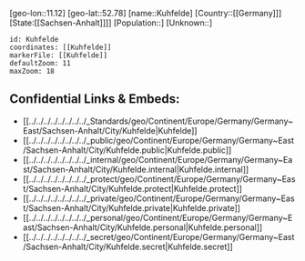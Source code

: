﻿---
location: [52.78,11.12]
mapzoom: [7,12] 
mapmarker: city 
type: City
tags:
- geo/City


SpocWebEntityId: 31678
isDeleted: false
confidential: public

---
[geo-lon::11.12]
[geo-lat::52.78]
[name::Kuhfelde]
[Country::[[Germany]]]
[State:[[Sachsen-Anhalt]]]]
[Population::]
[Unknown::]


```leaflet
id: Kuhfelde
coordinates: [[Kuhfelde]]
markerFile: [[Kuhfelde]]
defaultZoom: 11 
maxZoom: 18
```


## Confidential Links & Embeds: 
- [[../../../../../../../../_Standards/geo/Continent/Europe/Germany/Germany~East/Sachsen-Anhalt/City/Kuhfelde|Kuhfelde]] 
- [[../../../../../../../../_public/geo/Continent/Europe/Germany/Germany~East/Sachsen-Anhalt/City/Kuhfelde.public|Kuhfelde.public]] 
- [[../../../../../../../../_internal/geo/Continent/Europe/Germany/Germany~East/Sachsen-Anhalt/City/Kuhfelde.internal|Kuhfelde.internal]] 
- [[../../../../../../../../_protect/geo/Continent/Europe/Germany/Germany~East/Sachsen-Anhalt/City/Kuhfelde.protect|Kuhfelde.protect]] 
- [[../../../../../../../../_private/geo/Continent/Europe/Germany/Germany~East/Sachsen-Anhalt/City/Kuhfelde.private|Kuhfelde.private]] 
- [[../../../../../../../../_personal/geo/Continent/Europe/Germany/Germany~East/Sachsen-Anhalt/City/Kuhfelde.personal|Kuhfelde.personal]] 
- [[../../../../../../../../_secret/geo/Continent/Europe/Germany/Germany~East/Sachsen-Anhalt/City/Kuhfelde.secret|Kuhfelde.secret]] 
